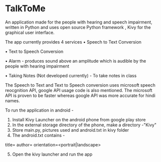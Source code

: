 # TalkToMe
An application made for the people with hearing and speech impairment, written in Python and uses open source Python framework , Kivy for the graphical user interface.

The app currently provides 4 services 
 •	Speech to Text Conversion 
 
 •  Text to Speech Conversion
 
 •  Alarm - produces sound above an amplitude which is audible by the people with hearing impairment
 
 •  Taking Notes (Not developed currently) - To take notes in class


The Speech to Text and Text to Speech conversion uses microsoft speech reocgnition API, google API usage code is also mentioned.
The microsoft API is proven to be faster whereas google API was more accurate for hindi names.

To run the application in android -
1) Install Kivy Launcher on the android phone from google play store
2) In the external storage directory of the phone, make a directory -"Kivy"
3) Store main.py, pictures used and android.txt in kivy folder
4) The android.txt contains -

  title=<Application Title>
  author=<Your Name>
  orientation=<portrait|landscape>

5) Open the kivy launcher and run the app
